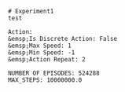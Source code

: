 

                # Experiment1
                test

                Action:
                &emsp;Is Discrete Action: False
                &emsp;Max Speed: 1
                &emsp;Min Speed: -1
                &emsp;Action Repeat: 2

                NUMBER OF EPISODES: 524288
                MAX_STEPS: 10000000.0

            